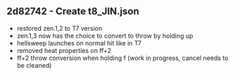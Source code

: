 ## 2d82742 - Create t8_JIN.json
- restored zen.1,2 to T7 version
- zen.1,3 now has the choice to convert to throw by holding up
- hellsweep launches on normal hit like in T7
- removed heat properties on ff+2
- ff+2 throw conversion when holding f (work in progress, cancel needs to be cleaned)
